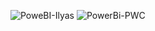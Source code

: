 ![PoweBI-Ilyas](https://github.com/Assiar1/PowerBI/assets/115417838/4eb14cc6-9f97-48f3-8b43-6a4167692d03)
![PowerBi-PWC](https://github.com/Assiar1/PowerBI/assets/115417838/ab999e04-485d-4fc4-acd4-c53f8ab2285c)
